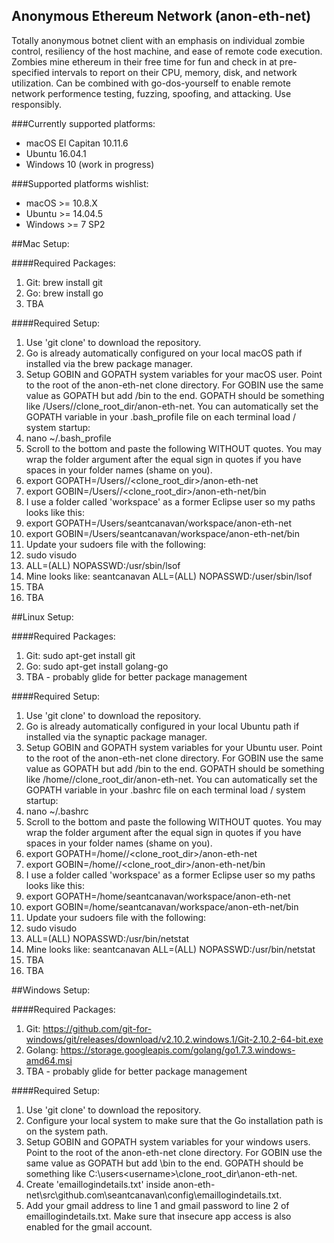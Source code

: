## Anonymous Ethereum Network (anon-eth-net)

Totally anonymous botnet client with an emphasis on individual zombie control, resiliency of the host machine, and ease of remote code execution. Zombies mine ethereum in their free time for fun and check in at pre-specified intervals to report on their CPU, memory, disk, and network utilization. Can be combined with go-dos-yourself to enable remote network performence testing, fuzzing, spoofing, and attacking. Use responsibly.

###Currently supported platforms:
- macOS El Capitan 10.11.6
- Ubuntu 16.04.1
- Windows 10 (work in progress)

###Supported platforms wishlist:
- macOS >= 10.8.X
- Ubuntu >= 14.04.5  
- Windows >= 7 SP2

##Mac Setup:

####Required Packages:
1. Git: brew install git
2. Go: brew install go
3. TBA

####Required Setup:
1. Use 'git clone' to download the repository.
2. Go is already automatically configured on your local macOS path if installed via the brew package manager.
3. Setup GOBIN and GOPATH system variables for your macOS user. Point to the root of the anon-eth-net clone directory. For GOBIN use the same value as GOPATH but add /bin to the end. GOPATH should be something like /Users/<username>/clone_root_dir/anon-eth-net. You can automatically set the GOPATH variable in your .bash_profile file on each terminal load / system startup:
  1. nano ~/.bash_profile
  2. Scroll to the bottom and paste the following WITHOUT quotes. You may wrap the folder argument after the equal sign in quotes if you have spaces in your folder names (shame on you).
  3. export GOPATH=/Users/<username>/<clone_root_dir>/anon-eth-net
  4. export GOBIN=/Users/<username>/<clone_root_dir>/anon-eth-net/bin
  5. I use a folder called 'workspace' as a former Eclipse user so my paths looks like this:
  6. export GOPATH=/Users/seantcanavan/workspace/anon-eth-net
  7. export GOBIN=/Users/seantcanavan/workspace/anon-eth-net/bin
4. Update your sudoers file with the following: 
  1. sudo visudo
  2. <your-user-name-here> ALL=(ALL) NOPASSWD:/usr/sbin/lsof
  3. Mine looks like: seantcanavan ALL=(ALL) NOPASSWD:/user/sbin/lsof
5. TBA
6. TBA


##Linux Setup:

####Required Packages:
1. Git: sudo apt-get install git
2. Go: sudo apt-get install golang-go
3. TBA - probably glide for better package management

####Required Setup:
1. Use 'git clone' to download the repository.
2. Go is already automatically configured in your local Ubuntu path if installed via the synaptic package manager.
3. Setup GOBIN and GOPATH system variables for your Ubuntu user. Point to the root of the anon-eth-net clone directory. For GOBIN use the same value as GOPATH but add /bin to the end. GOPATH should be something like /home/<username>/clone_root_dir/anon-eth-net. You can automatically set the GOPATH variable in your .bashrc file on each terminal load / system startup:
  1. nano ~/.bashrc
  2. Scroll to the bottom and paste the following WITHOUT quotes. You may wrap the folder argument after the equal sign in quotes if you have spaces in your folder names (shame on you).
  3. export GOPATH=/home/<username>/<clone_root_dir>/anon-eth-net
  4. export GOBIN=/home/<username>/<clone_root_dir>/anon-eth-net/bin
  5. I use a folder called 'workspace' as a former Eclipse user so my paths looks like this:
  6. export GOPATH=/home/seantcanavan/workspace/anon-eth-net
  7. export GOBIN=/home/seantcanavan/workspace/anon-eth-net/bin 
4. Update your sudoers file with the following: 
  1. sudo visudo
  2. <your-user-name-here> ALL=(ALL) NOPASSWD:/usr/bin/netstat
  3. Mine looks like: seantcanavan ALL=(ALL) NOPASSWD:/usr/bin/netstat
5. TBA
6. TBA


##Windows Setup:


####Required Packages:
1. Git: https://github.com/git-for-windows/git/releases/download/v2.10.2.windows.1/Git-2.10.2-64-bit.exe
2. Golang: https://storage.googleapis.com/golang/go1.7.3.windows-amd64.msi
3. TBA - probably glide for better package management

####Required Setup:
1. Use 'git clone' to download the repository.
2. Configure your local system to make sure that the Go installation path is on the system path.
3. Setup GOBIN and GOPATH system variables for your windows users. Point to the root of the anon-eth-net clone directory. For GOBIN use the same value as GOPATH but add \bin to the end. GOPATH should be something like C:\users\<username>\clone_root_dir\anon-eth-net.
4. Create 'emaillogindetails.txt' inside anon-eth-net\src\github.com\seantcanavan\config\emaillogindetails.txt.
5. Add your gmail address to line 1 and gmail password to line 2 of emaillogindetails.txt. Make sure that insecure app access is also enabled for the gmail account.
